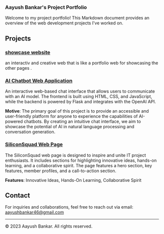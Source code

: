 ### Aayush Bankar's Project Portfolio

Welcome to my project portfolio! This Markdown document provides an overview of the web development projects I've worked on.

## Projects

### [showcase website ](https://github.com/Aayushbankar/web2)
an interactiv and creative web that is like a portfolio web for showcasing the other pages .

### [AI Chatbot Web Application](https://github.com/Aayushbankar/chat-bot)



An interactive web-based chat interface that allows users to communicate with an AI model. The frontend is built using HTML, CSS, and JavaScript, while the backend is powered by Flask and integrates with the OpenAI API.

**Motive**: The primary goal of this project is to provide an accessible and user-friendly platform for anyone to experience the capabilities of AI-powered chatbots. By creating an intuitive chat interface, we aim to showcase the potential of AI in natural language processing and conversation generation.

### [SiliconSquad Web Page](https://aayushbankar.github.io/sillicon-squad/)



The SiliconSquad web page is designed to inspire and unite IT project enthusiasts. It includes sections for highlighting innovative ideas, hands-on learning, and a collaborative spirit. The page features a hero section, key features, member profiles, and a call-to-action section.

**Features**: Innovative Ideas, Hands-On Learning, Collaborative Spirit

## Contact

For inquiries and collaborations, feel free to reach out via email: aayushbankar46@gmail.com

---
&copy; 2023 Aayush Bankar. All rights reserved.

